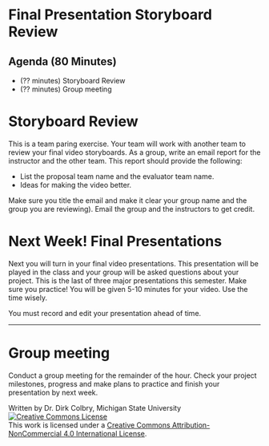 # Final Presentation Storyboard Review



## Agenda (80 Minutes)

- (?? minutes) Storyboard Review
- (?? minutes) Group meeting

# Storyboard Review

This is a team paring exercise.  Your team will work with another team to review your final video storyboards.   As a group, write an email report for the instructor and the other team. This report should provide the following:

- List the proposal team name and the evaluator team name.
- Ideas for making the video better.

Make sure you title the email and make it clear your group name and the group you are reviewing).  Email the group and the instructors to get credit. 

# Next Week! Final Presentations

Next you will turn in your final video presentations.  This presentation will be played in the class and your group will be asked questions about your project. This is the last of three major presentations this semester.  Make sure you practice! You will be given 5-10 minutes for your video. Use the time wisely.

You must record and edit your presentation ahead of time.  

---

# Group meeting

Conduct a group meeting for the remainder of the hour.  Check your project milestones, progress and make plans to practice and finish your presentation by next week. 

Written by Dr. Dirk Colbry, Michigan State University
<a rel="license" href="http://creativecommons.org/licenses/by-nc/4.0/"><img alt="Creative Commons License" style="border-width:0" src="https://i.creativecommons.org/l/by-nc/4.0/88x31.png" /></a><br />This work is licensed under a <a rel="license" href="http://creativecommons.org/licenses/by-nc/4.0/">Creative Commons Attribution-NonCommercial 4.0 International License</a>.
